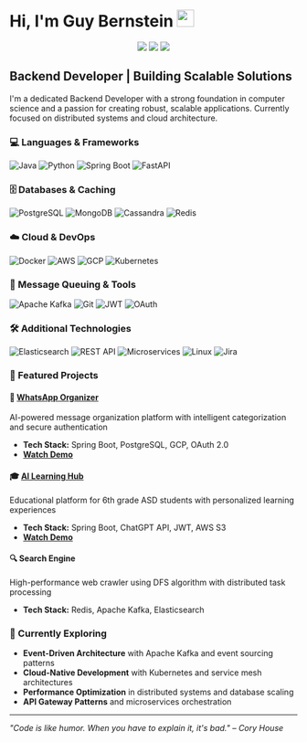 # Hi, I'm Guy Bernstein <img src="https://media.giphy.com/media/hvRJCLFzcasrR4ia7z/giphy.gif" width="30px" height="30px">

<p align="center">
  <a href="https://personalproject-cc2.pages.dev/"><img src="https://img.shields.io/badge/Portfolio-255E63?style=for-the-badge&logo=About.me&logoColor=white" /></a>
  <a href="https://www.linkedin.com/in/guybernstein/"><img src="https://img.shields.io/badge/LinkedIn-0077B5?style=for-the-badge&logo=linkedin&logoColor=white" /></a>
  <a href="mailto:guyu669@gmail.com"><img src="https://img.shields.io/badge/Email-D14836?style=for-the-badge&logo=gmail&logoColor=white" /></a>
</p>

## Backend Developer | Building Scalable Solutions

I'm a dedicated Backend Developer with a strong foundation in computer science and a passion for creating robust, scalable applications. Currently focused on distributed systems and cloud architecture.

### 💻 Languages & Frameworks
![Java](https://img.shields.io/badge/Java-ED8B00?style=for-the-badge&logo=openjdk&logoColor=white)
![Python](https://img.shields.io/badge/Python-3776AB?style=for-the-badge&logo=python&logoColor=white)
![Spring Boot](https://img.shields.io/badge/Spring_Boot-6DB33F?style=for-the-badge&logo=spring&logoColor=white)
![FastAPI](https://img.shields.io/badge/FastAPI-009688?style=for-the-badge&logo=fastapi&logoColor=white)

### 🗄️ Databases & Caching
![PostgreSQL](https://img.shields.io/badge/PostgreSQL-316192?style=for-the-badge&logo=postgresql&logoColor=white)
![MongoDB](https://img.shields.io/badge/MongoDB-4EA94B?style=for-the-badge&logo=mongodb&logoColor=white)
![Cassandra](https://img.shields.io/badge/Cassandra-1287B1?style=for-the-badge&logo=apache-cassandra&logoColor=white)
![Redis](https://img.shields.io/badge/Redis-DC382D?style=for-the-badge&logo=redis&logoColor=white)

### ☁️ Cloud & DevOps
![Docker](https://img.shields.io/badge/Docker-2496ED?style=for-the-badge&logo=docker&logoColor=white)
![AWS](https://img.shields.io/badge/AWS-232F3E?style=for-the-badge&logo=amazon-aws&logoColor=white)
![GCP](https://img.shields.io/badge/Google_Cloud-4285F4?style=for-the-badge&logo=google-cloud&logoColor=white)
![Kubernetes](https://img.shields.io/badge/Kubernetes-326CE5?style=for-the-badge&logo=kubernetes&logoColor=white)

### 📨 Message Queuing & Tools
![Apache Kafka](https://img.shields.io/badge/Apache_Kafka-231F20?style=for-the-badge&logo=apache-kafka&logoColor=white)
![Git](https://img.shields.io/badge/Git-F05032?style=for-the-badge&logo=git&logoColor=white)
![JWT](https://img.shields.io/badge/JWT-000000?style=for-the-badge&logo=json-web-tokens&logoColor=white)
![OAuth](https://img.shields.io/badge/OAuth-3C873A?style=for-the-badge&logo=oauth&logoColor=white)

### 🛠️ Additional Technologies
![Elasticsearch](https://img.shields.io/badge/Elasticsearch-005571?style=for-the-badge&logo=elasticsearch&logoColor=white)
![REST API](https://img.shields.io/badge/REST_API-02569B?style=for-the-badge&logo=rest&logoColor=white)
![Microservices](https://img.shields.io/badge/Microservices-FF6F00?style=for-the-badge&logo=microservices&logoColor=white)
![Linux](https://img.shields.io/badge/Linux-FCC624?style=for-the-badge&logo=linux&logoColor=black)
![Jira](https://img.shields.io/badge/Jira-0052CC?style=for-the-badge&logo=jira&logoColor=white)



### 🚀 Featured Projects

#### 📱 [WhatsApp Organizer](https://www.tapitim.com/)
AI-powered message organization platform with intelligent categorization and secure authentication
- **Tech Stack:** Spring Boot, PostgreSQL, GCP, OAuth 2.0
- **[Watch Demo](https://www.youtube.com/watch?v=4JXdIhcAUog)**

#### 🎓 [AI Learning Hub](https://pupil-lesson-generator.runmydocker-app.com/)
Educational platform for 6th grade ASD students with personalized learning experiences
- **Tech Stack:** Spring Boot, ChatGPT API, JWT, AWS S3
- **[Watch Demo](https://www.youtube.com/watch?v=1flCuz2F4eM)**

#### 🔍 Search Engine
High-performance web crawler using DFS algorithm with distributed task processing
- **Tech Stack:** Redis, Apache Kafka, Elasticsearch



### 🎯 Currently Exploring
- **Event-Driven Architecture** with Apache Kafka and event sourcing patterns
- **Cloud-Native Development** with Kubernetes and service mesh architectures
- **Performance Optimization** in distributed systems and database scaling
- **API Gateway Patterns** and microservices orchestration

---
*"Code is like humor. When you have to explain it, it's bad." – Cory House*
